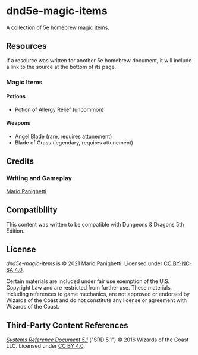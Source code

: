 # dnd5e-magic-items

A collection of 5e homebrew magic items.

## Resources

If a resource was written for another 5e homebrew document, it will include a link to the source at the bottom of its page.

### Magic Items

#### Potions

- [Potion of Allergy Relief](potions/potion-of-allergy-relief.md) (uncommon)

#### Weapons

- [Angel Blade](weapons/angel-blade.md) (rare, requires attunement)
- Blade of Grass (legendary, requires attunement)

## Credits

### Writing and Gameplay

[Mario Panighetti](https://mario.panighetti.net)

## Compatibility

This content was written to be compatible with Dungeons & Dragons 5th Edition.

## License

_dnd5e-magic-items_ is © 2021 Mario Panighetti. Licensed under [CC BY-NC-SA 4.0](https://creativecommons.org/licenses/by-nc-sa/4.0/legalcode).

Certain materials are included under fair use exemption of the U.S. Copyright Law and are restricted from further use. These materials, including references to game mechanics, are not approved or endorsed by Wizards of the Coast and do not constitute any license or agreement with Wizards of the Coast.

## Third-Party Content References

_[Systems Reference Document 5.1](https://dnd.wizards.com/resources/systems-reference-document)_ ("SRD 5.1") © 2016 Wizards of the Coast LLC. Licensed under [CC BY 4.0](https://creativecommons.org/licenses/by/4.0/legalcode).
